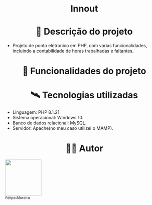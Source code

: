 # <h1 align="center">Innout</h1>



# <h1 align="center">🧾 Descrição do projeto</h1>

 - Projeto de ponto eletronico em PHP, com varias funcionalidades, incluindo a contabilidade de horas trabalhadas e faltantes.

# <h1 align="center">🔨 Funcionalidades do projeto</h1>



# <h1 align="center">🛰️ Tecnologias utilizadas</h1>
- Linguagem: PHP 8.1.21.
- Sistema operacional: Windows 10.
- Banco de dados relacional: MySQL.
- Servidor: Apache(no meu caso utilizei o MAMP).

# <h1 align="center">👨‍💻 Autor</h1>

 [<img src="https://avatars.githubusercontent.com/u/104744113?v=4" width=115><br><sub>Felipe Moreira</sub>](https://github.com/FelipeM0reira) 
